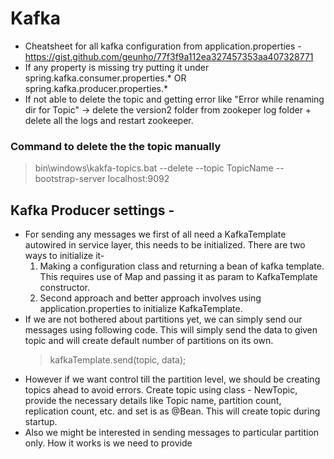 # Kafka
* Cheatsheet for all kafka configuration from application.properties - https://gist.github.com/geunho/77f3f9a112ea327457353aa407328771
* If any property is missing try putting it under spring.kafka.consumer.properties.* OR spring.kafka.producer.properties.*
* If not able to delete the topic and getting error like "Error while renaming dir for Topic" -> delete the version2 folder from zookeper log folder + delete all the logs and restart zookeeper.
### Command to delete the the topic manually
> bin\windows\kakfa-topics.bat --delete --topic TopicName --bootstrap-server localhost:9092

## Kafka Producer settings - 
* For sending any messages we first of all need a KafkaTemplate autowired in service layer, this needs to be initialized. There are two ways to initialize it-
    1. Making a configuration class and returning a bean of kafka template. This requires use of Map and passing it as param to KafkaTemplate constructor.
    2. Second approach and better approach involves using application.properties to initialize KafkaTemplate.
* If we are not bothered about partitions yet, we can simply send our messages using following code. This will simply send the data to given topic and will create default number of partitions on its own.
  > kafkaTemplate.send(topic, data);
* However if we want control till the partition level, we should be creating topics ahead to avoid errors. Create topic using class - NewTopic, provide the necessary details like Topic name, partition count, replication count, etc. and set is as @Bean. This will create topic during startup.
* Also we might be interested in sending messages to particular partition only. How it works is we need to provide  
